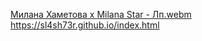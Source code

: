 [Милана Хаметова x Milana Star - Лп.webm](https://user-images.githubusercontent.com/87204613/221285319-0823542f-6d19-4d82-b532-87798ba63008.webm)
https://sl4sh73r.github.io/index.html
